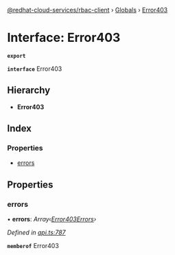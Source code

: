 [@redhat-cloud-services/rbac-client](../README.md) › [Globals](../globals.md) › [Error403](error403.md)

# Interface: Error403

**`export`** 

**`interface`** Error403

## Hierarchy

* **Error403**

## Index

### Properties

* [errors](error403.md#errors)

## Properties

###  errors

• **errors**: *Array‹[Error403Errors](error403errors.md)›*

*Defined in [api.ts:787](https://github.com/RedHatInsights/javascript-clients.gi/blob/master/packages/rbac/api.ts#L787)*

**`memberof`** Error403
